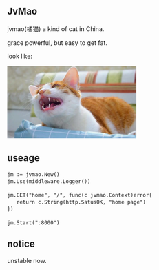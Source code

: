 ## JvMao 

jvmao(橘猫) a kind of cat in China. 

grace powerful, but easy to get fat. 

look like:

<img src="jvmao.webp" width="300">

## useage

    jm := jvmao.New()
	jm.Use(middleware.Logger())

    jm.GET("home", "/", func(c jvmao.Context)error{
       return c.String(http.SatusOK, "home page")
    })

    jm.Start(":8000")


## notice
unstable now.

